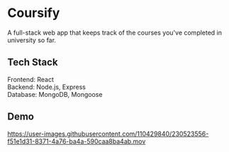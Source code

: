 # Coursify

A full-stack web app that keeps track of the courses you've completed in university so far.

## Tech Stack
Frontend: React  
Backend: Node.js, Express  
Database: MongoDB, Mongoose  

## Demo


https://user-images.githubusercontent.com/110429840/230523556-f51e1d31-8371-4a76-ba4a-590caa8ba4ab.mov

